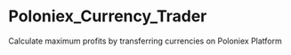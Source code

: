 # Poloniex_Currency_Trader
Calculate maximum profits by transferring currencies on Poloniex Platform
